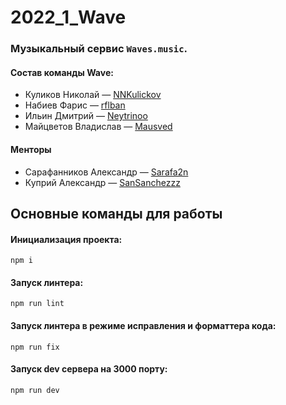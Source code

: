 # 2022_1_Wave

### Музыкальный сервис `Waves.music`.

#### Состав команды Wave:
* Куликов Николай &mdash; [NNKulickov](https://github.com/NNKulickov)
* Набиев Фарис &mdash; [rflban](https://github.com/rflban)
* Ильин Дмитрий &mdash; [Neytrinoo](https://github.com/Neytrinoo)
* Майцветов Владислав &mdash; [Mausved](https://github.com/Mausved)

#### Менторы
* Сарафанников Александр  &mdash; [Sarafa2n](https://github.com/Sarafa2n)
* Куприй Александр  &mdash; [SanSanchezzz](https://github.com/SanSanchezzz)

## Основные команды для работы 
#### Инициализация проекта:
```
npm i
```

#### Запуск линтера:
```
npm run lint
```

#### Запуск линтера в режиме исправления и форматтера кода:
```
npm run fix
```

#### Запуск dev сервера на 3000 порту:
```
npm run dev
```
